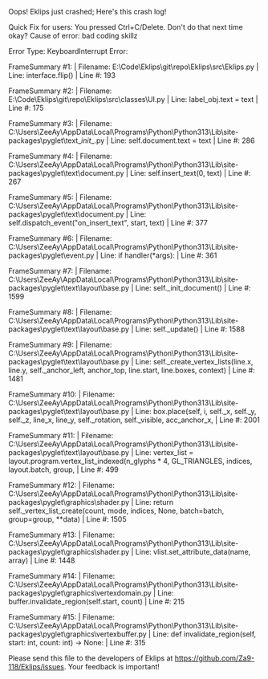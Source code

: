 Oops! Eklips just crashed;
Here's this crash log!

Quick Fix for users: You pressed Ctrl+C/Delete. Don't do that next time okay?
Cause of error: bad coding skillz

Error Type: KeyboardInterrupt
Error: 

FrameSummary #1:
  | Filename: E:\Code\Eklips\git\repo\Eklips\src\Eklips.py
  | Line: interface.flip()
  | Line #: 193

FrameSummary #2:
  | Filename: E:\Code\Eklips\git\repo\Eklips\src\classes\UI.py
  | Line: label_obj.text           = text
  | Line #: 175

FrameSummary #3:
  | Filename: C:\Users\ZeeAy\AppData\Local\Programs\Python\Python313\Lib\site-packages\pyglet\text\__init__.py
  | Line: self.document.text = text
  | Line #: 286

FrameSummary #4:
  | Filename: C:\Users\ZeeAy\AppData\Local\Programs\Python\Python313\Lib\site-packages\pyglet\text\document.py
  | Line: self.insert_text(0, text)
  | Line #: 267

FrameSummary #5:
  | Filename: C:\Users\ZeeAy\AppData\Local\Programs\Python\Python313\Lib\site-packages\pyglet\text\document.py
  | Line: self.dispatch_event("on_insert_text", start, text)
  | Line #: 377

FrameSummary #6:
  | Filename: C:\Users\ZeeAy\AppData\Local\Programs\Python\Python313\Lib\site-packages\pyglet\event.py
  | Line: if handler(*args):
  | Line #: 361

FrameSummary #7:
  | Filename: C:\Users\ZeeAy\AppData\Local\Programs\Python\Python313\Lib\site-packages\pyglet\text\layout\base.py
  | Line: self._init_document()
  | Line #: 1599

FrameSummary #8:
  | Filename: C:\Users\ZeeAy\AppData\Local\Programs\Python\Python313\Lib\site-packages\pyglet\text\layout\base.py
  | Line: self._update()
  | Line #: 1588

FrameSummary #9:
  | Filename: C:\Users\ZeeAy\AppData\Local\Programs\Python\Python313\Lib\site-packages\pyglet\text\layout\base.py
  | Line: self._create_vertex_lists(line.x, line.y, self._anchor_left, anchor_top, line.start, line.boxes, context)
  | Line #: 1481

FrameSummary #10:
  | Filename: C:\Users\ZeeAy\AppData\Local\Programs\Python\Python313\Lib\site-packages\pyglet\text\layout\base.py
  | Line: box.place(self, i, self._x, self._y, self._z, line_x, line_y, self._rotation, self._visible, acc_anchor_x,
  | Line #: 2001

FrameSummary #11:
  | Filename: C:\Users\ZeeAy\AppData\Local\Programs\Python\Python313\Lib\site-packages\pyglet\text\layout\base.py
  | Line: vertex_list = layout.program.vertex_list_indexed(n_glyphs * 4, GL_TRIANGLES, indices, layout.batch, group,
  | Line #: 499

FrameSummary #12:
  | Filename: C:\Users\ZeeAy\AppData\Local\Programs\Python\Python313\Lib\site-packages\pyglet\graphics\shader.py
  | Line: return self._vertex_list_create(count, mode, indices, None, batch=batch, group=group, **data)
  | Line #: 1505

FrameSummary #13:
  | Filename: C:\Users\ZeeAy\AppData\Local\Programs\Python\Python313\Lib\site-packages\pyglet\graphics\shader.py
  | Line: vlist.set_attribute_data(name, array)
  | Line #: 1448

FrameSummary #14:
  | Filename: C:\Users\ZeeAy\AppData\Local\Programs\Python\Python313\Lib\site-packages\pyglet\graphics\vertexdomain.py
  | Line: buffer.invalidate_region(self.start, count)
  | Line #: 215

FrameSummary #15:
  | Filename: C:\Users\ZeeAy\AppData\Local\Programs\Python\Python313\Lib\site-packages\pyglet\graphics\vertexbuffer.py
  | Line: def invalidate_region(self, start: int, count: int) -> None:
  | Line #: 315


Please send this file to the developers of Eklips at https://github.com/Za9-118/Eklips/issues. 
Your feedback is important!